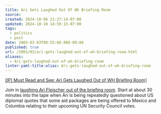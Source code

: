 ```yaml
---
title: Ari Gets Laughed Out Of Wh Briefing Room
source: 
created: 2024-10-06 21:27:14-07:00
updated: 2024-10-10 14:59:15-07:00
tags:
  - politics
  - post
date: 2003-03-03T00:55:00.000-08:00
published: true
url: /2003/03/ari-gets-laughed-out-of-wh-briefing-room.html
aliases:
  - Ari-gets-laughed-out-of-wh-briefing-room
linter-yaml-title-alias: Ari-gets-laughed-out-of-wh-briefing-room
---
```



[\[IP\] Must Read and See: Ari Gets Laughed Out of WH Briefing Room\]](https://www.interesting-people.org/archives/interesting-people/200302/msg00212.html "[IP] Must Read and See: Ari Gets Laughed Out of WH Briefing Room]")  
  
Join in [laughing Ari Fleischer out of the briefing room](https://video.c-span.org:8080/ramgen/edrive/iraq022503_whpb.rm?mode=compact). Start at about 30 minutes into the tape when Ari is being repeatedly questioned about US diplomat quotes that some aid packages are being offered to Mexico and Columbia relating to their upcoming UN Security Council votes.